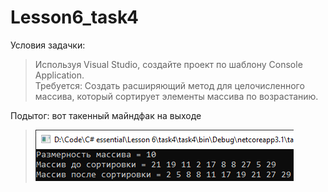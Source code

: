 # Lesson6_task4
Условия задачки:
>Используя Visual Studio, создайте проект по шаблону Console Application.  
Требуется: Создать расширяющий метод для целочисленного массива, который сортирует элементы массива по возрастанию. 

Подытог: вот такенный майндфак на выходе
>![](Task4/Program_output.png)
